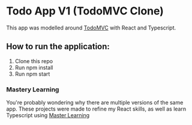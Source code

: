 # Todo App V1 (TodoMVC Clone)

This app was modelled around [TodoMVC](https://todomvc.com/examples/react/) with React and Typescript.

## How to run the application:

1. Clone this repo
2. Run npm install
3. Run npm start

### Mastery Learning

You're probably wondering why there are multiple versions of the same app. These projects were made to refine my React skills, as well as learn Typescript using [Master Learning](https://youtu.be/GWa48XRnLh0) 
